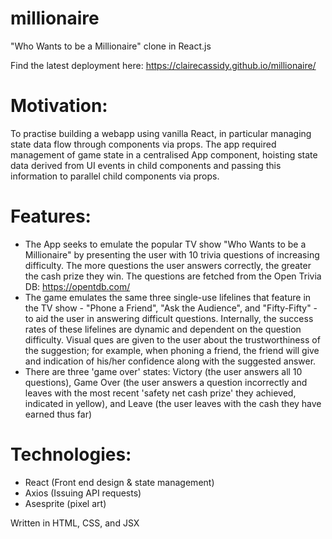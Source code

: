 # millionaire
"Who Wants to be a Millionaire" clone in React.js

Find the latest deployment here: https://clairecassidy.github.io/millionaire/

# Motivation: 
To practise building a webapp using vanilla React, in particular managing state data flow through components via props. The app required management of game state in a centralised App component, hoisting state data derived from UI events in child components and passing this information to parallel child components via props.

# Features:
- The App seeks to emulate the popular TV show "Who Wants to be a Millionaire" by presenting the user with 10 trivia questions of increasing difficulty. The more questions the user answers correctly, the greater the cash prize they win. The questions are fetched from the Open Trivia DB: https://opentdb.com/
- The game emulates the same three single-use lifelines that feature in the TV show - "Phone a Friend", "Ask the Audience", and "Fifty-Fifty" - to aid the user in answering difficult questions. Internally, the success rates of these lifelines are dynamic and dependent on the question difficulty. Visual ques are given to the user about the trustworthiness of the suggestion; for example, when phoning a friend, the friend will give and indication of his/her confidence along with the suggested answer.
- There are three 'game over' states: Victory (the user answers all 10 questions), Game Over (the user answers a question incorrectly and leaves with the most recent 'safety net cash prize' they achieved, indicated in yellow), and Leave (the user leaves with the cash they have earned thus far)

# Technologies:
- React (Front end design & state management)
- Axios (Issuing API requests)
- Asesprite (pixel art)

Written in HTML, CSS, and JSX
